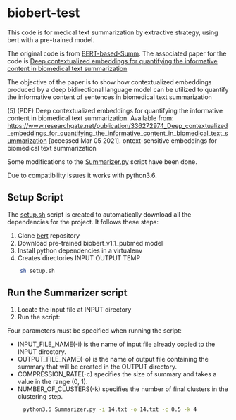 # biobert-test

This code is for medical text summarization by extractive strategy, using bert with a pre-trained model. 

The original code is from [BERT-based-Summ](https://github.com/BioTextSumm/BERT-based-Summ). The associated paper for 
the code is [Deep contextualized embeddings for quantifying the informative content in biomedical text summarization
](https://www.researchgate.net/publication/336272974_Deep_contextualized_embeddings_for_quantifying_the_informative_content_in_biomedical_text_summarization)

The objective of the paper is to show how contextualized  embeddings produced  by  a  deep bidirectional language  model 
 can  be  utilized  to  quantify  the  informative content of sentences in biomedical text summarization 

(5) (PDF) Deep contextualized embeddings for quantifying the informative content in biomedical text summarization. Available from: https://www.researchgate.net/publication/336272974_Deep_contextualized_embeddings_for_quantifying_the_informative_content_in_biomedical_text_summarization [accessed Mar 05 2021].
ontext-sensitive embeddings for biomedical text summarization

Some modifications to the [Summarizer.py](Summarizer.py) script have been done. 

Due to compatibility issues it works with python3.6.   

## Setup Script 
The [setup.sh](setup.sh) script is created to automatically download all the dependencies for the project. It follows these steps:  
1. Clone [bert](https://github.com/google-research/bert.git) repository 
2. Download pre-trained biobert_v1.1_pubmed model 
3. Install python dependencies in a virtualenv 
4. Creates directories INPUT OUTPUT TEMP

```bash
    sh setup.sh
```

## Run the Summarizer script 
1. Locate the input file at INPUT directory
2. Run the script: 

Four parameters must be specified when running the script:    
- INPUT_FILE_NAME(-i) is the name of input file already copied to the INPUT directory.
- OUTPUT_FILE_NAME(-o) is the name of output file containing the summary that will be created in the OUTPUT directory.
- COMPRESSION_RATE(-c) specifies the size of summary and takes a value in the range (0, 1).
- NUMBER_OF_CLUSTERS(-k) specifies the number of final clusters in the clustering step.

```bash
     python3.6 Summarizer.py -i 14.txt -o 14.txt -c 0.5 -k 4
```
